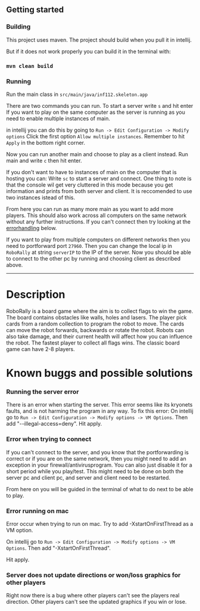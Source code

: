 ## Getting started

### Building
This project uses maven.
The project should build when you pull it in intellij.

But if it does not work properly you can build it in the terminal with:
### `mvn clean build`

### Running

Run the main class in `src/main/java/inf112.skeleton.app`

There are two commands you can run.
To start a server write `s` and hit enter
If you want to play on the same computer as the server is running as you need to enable multiple instances of main.

in intellij you can do this by going to `Run -> Edit Configuration -> Modify options`
Click the first option `Allow multiple instances`.
Remember to hit `Apply` in the bottom right corner.

Now you can run another main and choose to play as a client instead.
Run main and write `c` then hit enter.

If you don't want to have to instances of main on the computer that is hosting you can:
Write `sc` to start a server and connect.
One thing to note is that the console wil get very cluttered in this mode because you get information and prints from both server and client. 
It is reccomended to use two instances istead of this. 

From here you can run as many more main as you want to add more players.
This should also work across all computers on the same network without any further instructions.
If you can't connect then try looking at the [errorhandling](#known-buggs-and-possible-solutions) below.

If you want to play from multiple computers on different networks then you need to portforward port `27960`.
Then you can change the local ip in `RoboRally` at string `serverIP` to the IP of the server.
Now you should be able to connect to the other pc by running and choosing client as described above.

___

# Description 

RoboRally is a board game where the aim is to collect flags to win the game.
The board contains obstacles like walls, holes and lasers.
The player pick cards from a random collection to program the robot to move.
The cards can move the robot forwards, backwards or rotate the robot. Robots can also take damage, and their current
health will affect how you can influence the robot. The fastest player to collect all flags wins.
The classic board game can have 2-8 players.

# Known buggs and possible solutions

### Running the server error
There is an error when starting the server. 
This error seems like its kryonets faults, and is not harming the program in any way.
To fix this error:
On intellij go to
`Run -> Edit Configuration -> Modify options -> VM Options`.
Then add "--illegal-access=deny".
Hit apply.


### Error when trying to connect
If you can't connect to the server, and you know that the portforwarding is correct or if you are on the same network,
then you might need to add an exception in your firewall/antivirusprogram.
You can also just disable it for a short period while you play/test.
This might need to be done on both the server pc and client pc, and server and client need to be restarted.

From here on you will be guided in the terminal of what to do next to be able to play.

### Error running on mac

Error occur when trying to run on mac.
Try to add -XstartOnFirstThread as a VM option.

On intellij go to
`Run -> Edit Configuration -> Modify options -> VM Options`.
Then add "-XstartOnFirstThread".

Hit apply.

### Server does not update directions or won/loss graphics for other players
Right now there is a bug where other players can't see the players real direction.
Other players can't see the updated graphics if you win or lose.


